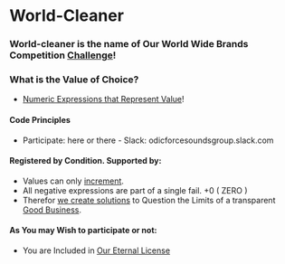 # World-Cleaner
### World-cleaner is the name of Our World Wide Brands Competition [Challenge](https://wiki.odicforcesounds.com/docs/en/Tao/Fragments/Path/)! 

### What is the Value of Choice?
- [Numeric Expressions that Represent Value](https://wiki.odicforcesounds.com/docs/en/Tao/Fragments/OdicPoints/)! 

#### Code Principles
- Participate: here or there - Slack: odicforcesoundsgroup.slack.com

#### Registered by Condition. Supported by:
- Values can only  [increment](https://wiki.odicforcesounds.com/docs/plan/psudoCode.html). 
- All negative expressions are part of a single fail. +0 ( ZERO ) 
- Therefor [we create solutions](https://wiki.odicforcesounds.com/docs/plan/Questions.html) to Question the Limits of a transparent [Good Business](https://pt.linkedin.com/in/rakzhodekams).

#### As You may Wish to participate or not:
- You are Included in [Our Eternal License](https://wiki.odicforcesounds.com/art/pages/License/index.html)
